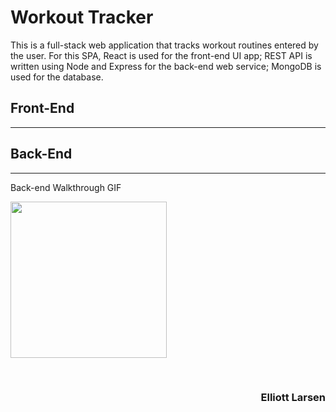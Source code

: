 # Workout Tracker

This is a full-stack web application that tracks workout routines entered by the user.  For this SPA, React is used for the front-end UI app; REST API is written using Node and Express for the back-end web service; MongoDB is used for the database.

## Front-End
---

## Back-End
---

Back-end Walkthrough GIF

<image src = "http://g.recordit.co/V4A2VinbOE.gif" width = 250><br>

<br>
<h3 align= "right"> Elliott Larsen </h3>